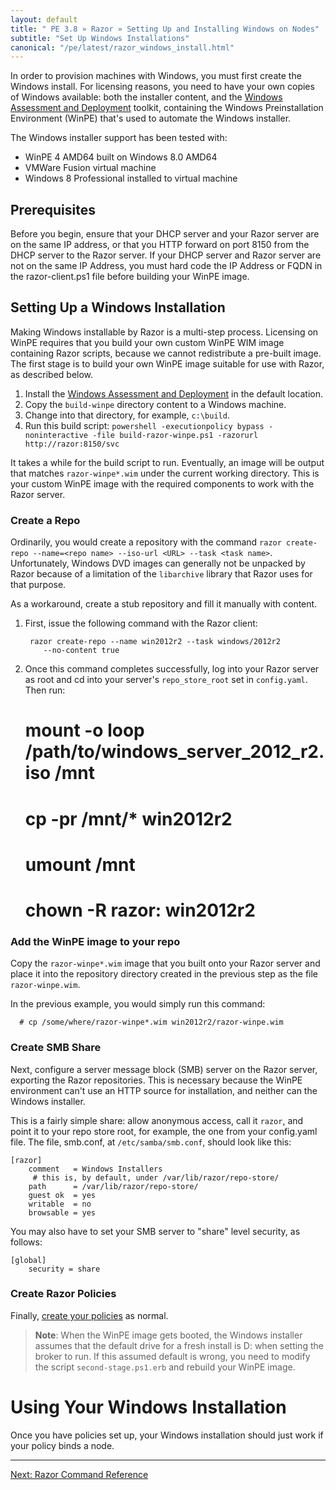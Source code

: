 ```yaml
---
layout: default
title: " PE 3.8 » Razor » Setting Up and Installing Windows on Nodes"
subtitle: "Set Up Windows Installations"
canonical: "/pe/latest/razor_windows_install.html"
---
```


In order to provision machines with Windows, you must first create the Windows install. For licensing reasons, you need to have your own copies of Windows available: both the installer content, and the [Windows Assessment and Deployment](http://msdn.microsoft.com/en-us/library/windows/hardware/hh825486.aspx) toolkit, containing the Windows Preinstallation Environment (WinPE) that's used to automate the Windows installer.

The Windows installer support has been tested with:

 * WinPE 4 AMD64 built on Windows 8.0 AMD64
 * VMWare Fusion virtual machine
 * Windows 8 Professional installed to virtual machine

## Prerequisites

Before you begin, ensure that your DHCP server and your Razor server are on the same IP address, or that you HTTP forward on port 8150 from the DHCP server to the Razor server. If your DHCP server and Razor server are not on the same IP Address, you must hard code the IP Address or FQDN in the razor-client.ps1 file before building your WinPE image.

## Setting Up a Windows Installation

Making Windows installable by Razor is a multi-step process. Licensing on WinPE requires that you build your own custom WinPE WIM image containing Razor scripts, because we cannot redistribute a pre-built image.  The first stage is to build your own WinPE image suitable for use with Razor, as described below.

1. Install the [Windows Assessment and Deployment](http://msdn.microsoft.com/en-us/library/windows/hardware/hh825486.aspx) in the default location.
2. Copy the `build-winpe` directory content to a Windows machine.
3. Change into that directory, for example, `c:\build`.
4. Run this build script: `powershell -executionpolicy bypass -noninteractive -file build-razor-winpe.ps1 -razorurl http://razor:8150/svc`

It takes a while for the build script to run. Eventually, an image will be output that matches `razor-winpe*.wim` under the current working directory.  This is your custom WinPE image with the required components to work with the Razor server.

### Create a Repo

Ordinarily, you would create a repository with the command `razor
create-repo --name=<repo name> --iso-url <URL> --task <task
name>`. Unfortunately, Windows DVD images can generally not be unpacked by
Razor because of a limitation of the `libarchive` library that Razor uses
for that purpose.

As a workaround, create a stub repository and fill it manually
with content.

1. First, issue the following command with the Razor
client:

		razor create-repo --name win2012r2 --task windows/2012r2
           --no-content true

2. Once this command completes successfully, log into your Razor server as
root and cd into your server's `repo_store_root` set in `config.yaml`. Then
run:

      # mount -o loop /path/to/windows_server_2012_r2.iso /mnt
      # cp -pr /mnt/* win2012r2
      # umount /mnt
      # chown -R razor: win2012r2

### Add the WinPE image to your repo

Copy the `razor-winpe*.wim` image that you built onto your Razor server
and place it into the repository directory created in the previous step as
the file `razor-winpe.wim`.

In the previous example, you would simply run this command:

      # cp /some/where/razor-winpe*.wim win2012r2/razor-winpe.wim

### Create SMB Share

Next, configure a server message block (SMB) server on the Razor server, exporting the Razor repositories. This is necessary because the WinPE environment can't use an HTTP source for installation, and neither can the Windows installer.

This is a fairly simple share: allow anonymous access, call it `razor`, and point it to your repo store root, for example, the one from your config.yaml file. The file, smb.conf, at  `/etc/samba/smb.conf`, should look like this:


	[razor]
  		comment   = Windows Installers
 		 # this is, by default, under /var/lib/razor/repo-store/
  		path      = /var/lib/razor/repo-store/
  		guest ok  = yes
  		writable  = no
  		browsable = yes

You may also have to set your SMB server to "share" level security, as follows:

	[global]
  		security = share


### Create Razor Policies

Finally, [create your policies](./razor_using.html#create-policies) as normal.

>**Note**: When the WinPE image gets booted, the Windows installer assumes that the default drive for a fresh install is D: when setting the broker to run. If this assumed default is wrong, you need to modify the script `second-stage.ps1.erb` and rebuild your WinPE image.

# Using Your Windows Installation

Once you have policies set up, your Windows installation should just work if your policy binds a node.

* * *


[Next: Razor Command Reference](./razor_reference.html)
